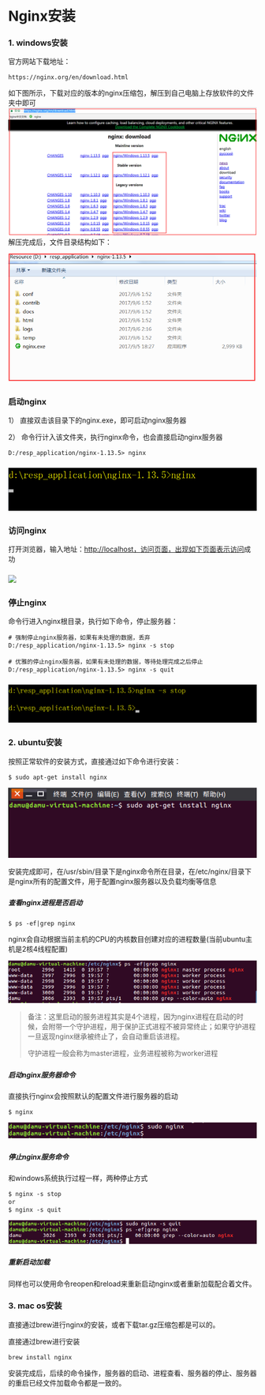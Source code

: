 # Nginx安装

### 1. windows安装

官方网站下载地址：

```
https://nginx.org/en/download.html
```

如下图所示，下载对应的版本的nginx压缩包，解压到自己电脑上存放软件的文件夹中即可![](/assets/n12)解压完成后，文件目录结构如下：

![](/assets/n14)

### 

### 启动nginx

1） 直接双击该目录下的nginx.exe，即可启动nginx服务器

2） 命令行计入该文件夹，执行nginx命令，也会直接启动nginx服务器

```
D:/resp_application/nginx-1.13.5> nginx
```

### ![](/assets/n20)

### 访问nginx

打开浏览器，输入地址：[http://localhost，访问页面，出现如下页面表示访问](http://localhost，访问页面，出现如下页面表示访问成功![]%28/assets/n13)成功

### ![](/assets/呢1)

### 停止nginx

命令行进入nginx根目录，执行如下命令，停止服务器：

```
# 强制停止nginx服务器，如果有未处理的数据，丢弃
D:/resp_application/nginx-1.13.5> nginx -s stop

# 优雅的停止nginx服务器，如果有未处理的数据，等待处理完成之后停止
D:/resp_application/nginx-1.13.5> nginx -s quit
```

### ![](/assets/n19)

### 2. ubuntu安装

按照正常软件的安装方式，直接通过如下命令进行安装：

```
$ sudo apt-get install nginx
```

![](/assets/n15)

安装完成即可，在/usr/sbin/目录下是nginx命令所在目录，在/etc/nginx/目录下是nginx所有的配置文件，用于配置nginx服务器以及负载均衡等信息

##### 

##### 查看nginx进程是否启动

```
$ ps -ef|grep nginx
```

nginx会自动根据当前主机的CPU的内核数目创建对应的进程数量\(当前ubuntu主机是2核4线程配置\)

![](/assets/n16)

> 备注：这里启动的服务进程其实是4个进程，因为nginx进程在启动的时候，会附带一个守护进程，用于保护正式进程不被异常终止；如果守护进程一旦返现nginx继承被终止了，会自动重启该进程。
>
> 守护进程一般会称为master进程，业务进程被称为worker进程

##### 

##### 启动nginx服务器命令

直接执行nginx会按照默认的配置文件进行服务器的启动

```
$ nginx
```

![](/assets/n17)

##### 

##### 停止nginx服务命令

和windows系统执行过程一样，两种停止方式

```
$ nginx -s stop
or
$ nginx -s quit
```

![](/assets/n18)

##### 

##### 重新启动加载

同样也可以使用命令reopen和reload来重新启动nginx或者重新加载配合着文件。

### 

### 3. mac os安装

直接通过brew进行nginx的安装，或者下载tar.gz压缩包都是可以的。

直接通过brew进行安装

```
brew install nginx
```

安装完成后，后续的命令操作，服务器的启动、进程查看、服务器的停止、服务器的重启已经文件加载命令都是一致的。

